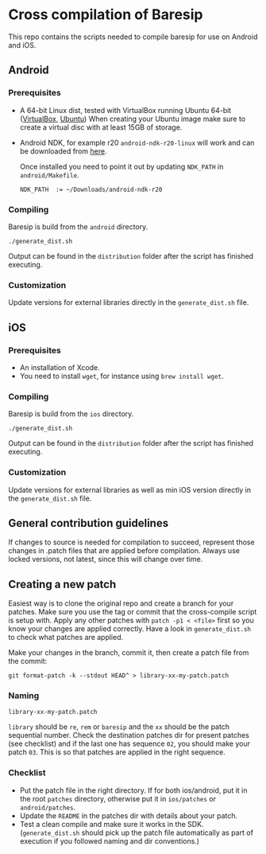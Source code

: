 # Cross compilation of Baresip

This repo contains the scripts needed to compile baresip for use on Android and iOS.

## Android

### Prerequisites

* A 64-bit Linux dist, tested with VirtualBox running Ubuntu 64-bit ([VirtualBox](https://www.virtualbox.org/wiki/Downloads), [Ubuntu](https://ubuntu.com/download/desktop/thank-you?country=SE&version=18.04.2&architecture=amd64))
  When creating your Ubuntu image make sure to create a virtual disc with at least 15GB of storage.

* Android NDK, for example r20
`android-ndk-r20-linux` will work and can be downloaded from [here](https://developer.android.com/ndk/downloads).

  Once installed you need to point it out by updating `NDK_PATH` in `android/Makefile`.

  ```
  NDK_PATH  := ~/Downloads/android-ndk-r20
  ```

### Compiling

Baresip is build from the `android` directory.

```
./generate_dist.sh

```
Output can be found in the `distribution` folder after the script has finished executing.

### Customization

Update versions for external libraries directly in the `generate_dist.sh` file.

## iOS

### Prerequisites

* An installation of Xcode.
* You need to install `wget`, for instance using `brew install wget`.

### Compiling

Baresip is build from the `ios` directory.

```
./generate_dist.sh

```
Output can be found in the `distribution` folder after the script has finished executing.

### Customization

Update versions for external libraries as well as min iOS version directly in the `generate_dist.sh` file.

## General contribution guidelines

If changes to source is needed for compilation to succeed, represent those changes in .patch files that are applied before compilation.
Always use locked versions, not latest, since this will change over time.

## Creating a new patch

Easiest way is to clone the original repo and create a branch for your patches. Make sure you use the tag or commit that the cross-compile script is setup with.
Apply any other patches with `patch -p1 < <file>` first so you know your changes are applied correctly. Have a look in `generate_dist.sh` to check what patches are applied.

Make your changes in the branch, commit it, then create a patch file from the commit:
```
git format-patch -k --stdout HEAD^ > library-xx-my-patch.patch
```

### Naming

`library-xx-my-patch.patch`

`library` should be `re`, `rem` or `baresip` and the `xx` should be the patch sequential number. Check the destination patches dir for present patches (see checklist) and if the last one has sequence `02`, you should make your patch `03`.
This is so that patches are applied in the right sequence.  

### Checklist

* Put the patch file in the right directory. If for both ios/android, put it in the root `patches` directory, otherwise put it in `ios/patches` or `android/patches`.
* Update the `README` in the patches dir with details about your patch.
* Test a clean compile and make sure it works in the SDK. (`generate_dist.sh` should pick up the patch file automatically as part of execution if you followed naming and dir conventions.)
